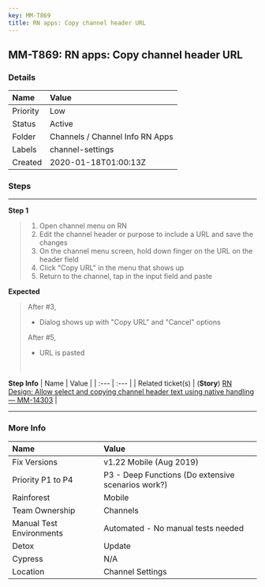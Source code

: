 ```yaml
---
key: MM-T869
title: RN apps: Copy channel header URL
---
```


## MM-T869: RN apps: Copy channel header URL

### Details

| Name     | Value                           |
| :------- | :------------------------------ |
| Priority | Low                             |
| Status   | Active                          |
| Folder   | Channels / Channel Info RN Apps |
| Labels   | channel-settings                |
| Created  | 2020-01-18T01:00:13Z            |

### Steps

<hr/>

**Step 1**

> <article><ol><li>Open channel menu on RN</li><li>Edit the channel header or purpose to include a URL and save the changes</li><li>On the channel menu screen, hold down finger on the URL on the header field</li><li>Click "Copy URL" in the menu that shows up</li><li>Return to the channel, tap in the input field and paste</li></ol></article>

**Expected**

> <article>After #3,<br><ul><li>Dialog shows up with "Copy URL" and "Cancel" options</li></ul>After #5,<br><ul><li>URL is pasted</li></ul><br></article>

**Step Info**
| Name | Value |
| :--- | :--- |
| Related ticket(s) | (<strong>Story</strong>) <a href="https://mattermost.atlassian.net/browse/MM-14303" rel="noopener noreferrer" target="_blank">RN Design: Allow select and copying channel header text using native handling — MM-14303</a> |

<hr/>

### More Info

| Name                     | Value                                              |
| :----------------------- | :------------------------------------------------- |
| Fix Versions             | v1.22 Mobile (Aug 2019)                            |
| Priority P1 to P4        | P3 - Deep Functions (Do extensive scenarios work?) |
| Rainforest               | Mobile                                             |
| Team Ownership           | Channels                                           |
| Manual Test Environments | Automated - No manual tests needed                 |
| Detox                    | Update                                             |
| Cypress                  | N/A                                                |
| Location                 | Channel Settings                                   |
